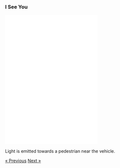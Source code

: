 
### I See You

<div class="text-center">
  <iframe src="./i-see-you.html" style="width: 300px; height: 420px; border: 0px" align="center"></iframe>
  <p class="lead">
    Light is emitted towards a pedestrian near the vehicle. 
  </p>
  <a class="btn btn-primary btn-lg" tabindex="-1" role="button"  href="../../">&laquo; Previous</a>
  <a class="btn btn-primary btn-lg" tabindex="-1" role="button"  href="../i-watch-you">Next &raquo;</a>
</div>


